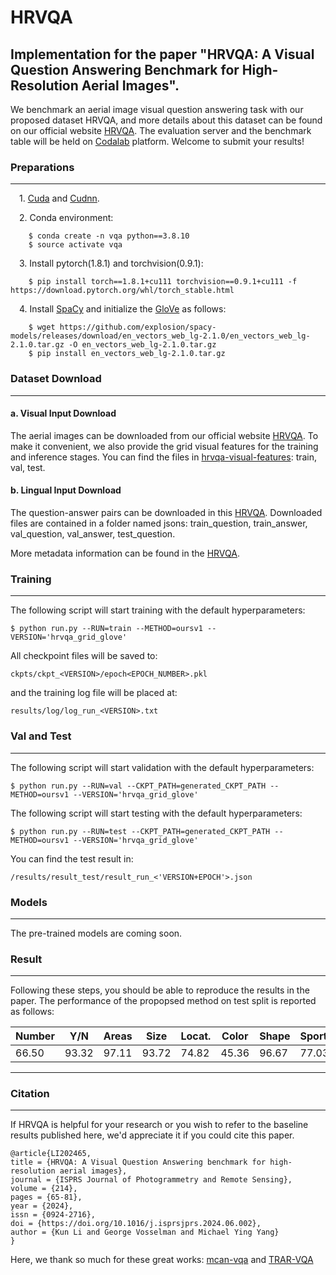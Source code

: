 # HRVQA
Implementation for the paper "HRVQA: A Visual Question Answering Benchmark for High-Resolution Aerial Images". 
---

We benchmark an aerial image visual question answering task with our proposed dataset HRVQA, and more details about this dataset can be found on our official website [HRVQA](https://hrvqa.nl/). The evaluation server and the benchmark table will be held on [Codalab](https://codalab.lisn.upsaclay.fr/) platform. Welcome to submit your results!



### Preparations
---
&emsp;1. [Cuda](https://developer.nvidia.com/zh-cn/cuda-toolkit) and [Cudnn](https://developer.nvidia.com/cudnn).


&emsp;2. Conda environment:

```
    $ conda create -n vqa python==3.8.10
    $ source activate vqa
```


&emsp;3. Install pytorch(1.8.1) and torchvision(0.9.1):

```
    $ pip install torch==1.8.1+cu111 torchvision==0.9.1+cu111 -f https://download.pytorch.org/whl/torch_stable.html
```

&emsp;4. Install [SpaCy](https://spacy.io/) and initialize the [GloVe](https://github.com/explosion/spacy-models/releases/download/en_vectors_web_lg-2.1.0/en_vectors_web_lg-2.1.0.tar.gz) as follows:

```
    $ wget https://github.com/explosion/spacy-models/releases/download/en_vectors_web_lg-2.1.0/en_vectors_web_lg-2.1.0.tar.gz -O en_vectors_web_lg-2.1.0.tar.gz
    $ pip install en_vectors_web_lg-2.1.0.tar.gz
```


### Dataset Download
---
#### a. Visual Input Download
The aerial images can be downloaded from our official website [HRVQA](https://hrvqa.nl/). To make it convenient, we also provide the grid visual features for the training and inference stages. You can find the files in [hrvqa-visual-features](https://hrvqa.nl/): train, val, test.

#### b. Lingual Input Download
The question-answer pairs can be downloaded in this [HRVQA](https://hrvqa.nl/). Downloaded files are contained in a folder named jsons: train_question, train_answer, val_question, val_answer, test_question.

More metadata information can be found in the [HRVQA](https://hrvqa.nl/).


### Training
---

The following script will start training with the default hyperparameters:

```
$ python run.py --RUN=train --METHOD=oursv1 --VERSION='hrvqa_grid_glove'
```

All checkpoint files will be saved to:
```
ckpts/ckpt_<VERSION>/epoch<EPOCH_NUMBER>.pkl
```

and the training log file will be placed at:
```
results/log/log_run_<VERSION>.txt
```


### Val and Test
---

The following script will start validation with the default hyperparameters:
```
$ python run.py --RUN=val --CKPT_PATH=generated_CKPT_PATH --METHOD=oursv1 --VERSION='hrvqa_grid_glove'
```


The following script will start testing with the default hyperparameters:
```
$ python run.py --RUN=test --CKPT_PATH=generated_CKPT_PATH --METHOD=oursv1 --VERSION='hrvqa_grid_glove'
```
You can find the test result in:
```
/results/result_test/result_run_<'VERSION+EPOCH'>.json
```

### Models 
---
The pre-trained models are coming soon.
<!-- 
[GFTransformer-ED](https://drive.google.com/uc?export=download&id=1bkyJ6Ilz-wq92TDSV0yeeu8-n75r0tMS) means encoder-decoder architecture.
[GFTransformer-S](https://drive.google.com/uc?export=download&id=1t6k3zBUNyq_bd6ujGw-PZvldSVvDG71W) means stacked architecture.
-->

### Result 
---
Following these steps, you should be able to reproduce the results in the paper. The performance of the propopsed method on test split is reported as follows:

|  Number   | Y/N | Areas |  Size |  Locat. | Color | Shape | Sports | Trans. | Scene | OA | AA |
|  ----  | ----  | ----  |----  |----  |----  |----  |----  |----  |----  |----  |----  |
| 66.50 | 93.32 | 97.11 | 93.72 | 74.82 | 45.36 | 96.67 | 77.03 | 88.87 | 77.30 | 81.71 | 81.07 | 

---

### Citation
---
If HRVQA is helpful for your research or you wish to refer to the baseline results published here, we'd appreciate it if you could cite this paper.
```
@article{LI202465,
title = {HRVQA: A Visual Question Answering benchmark for high-resolution aerial images},
journal = {ISPRS Journal of Photogrammetry and Remote Sensing},
volume = {214},
pages = {65-81},
year = {2024},
issn = {0924-2716},
doi = {https://doi.org/10.1016/j.isprsjprs.2024.06.002},
author = {Kun Li and George Vosselman and Michael Ying Yang}
}
```

Here, we thank so much for these great works:  [mcan-vqa](https://github.com/MILVLG/mcan-vqa) and [TRAR-VQA](https://github.com/rentainhe/TRAR-VQA)
